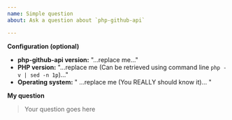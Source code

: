 ```yaml
---
name: Simple question
about: Ask a question about `php-github-api`

---
```


**Configuration (optional)**
- **php-github-api version:** "...replace me..."
- **PHP version:** "...replace me (Can be retrieved using command line `php -v | sed -n 1p`)..."
- **Operating system:** " ...replace me (You REALLY should know it)... "


**My question**
> Your question goes here
